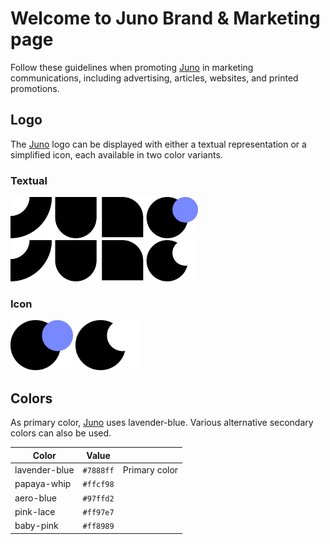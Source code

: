 # Welcome to Juno Brand & Marketing page

Follow these guidelines when promoting [Juno] in marketing communications, including advertising, articles, websites, and printed promotions.

## Logo

The [Juno] logo can be displayed with either a textual representation or a simplified icon, each available in two color variants.

### Textual

<img src="assets/juno_logo.svg" width="300px" />

<img src="assets/juno_logo_white.svg" width="300px" />

### Icon

<img src="assets/juno_icon.svg" width="100px" />

<img src="assets/juno_icon_white.svg" width="100px" />

## Colors

As primary color, [Juno] uses lavender-blue. Various alternative secondary colors can also be used.

| Color         | Value       |                         |
|---------------|-------------|-------------------------|
| lavender-blue | `#7888ff`   | Primary color           |
| papaya-whip   | `#ffcf98`   |                         |
| aero-blue     | `#97ffd2`   |                         |
| pink-lace     | `#ff97e7`   |                         |
| baby-pink     | `#ff8989`   |                         |

[juno]: https://juno.build